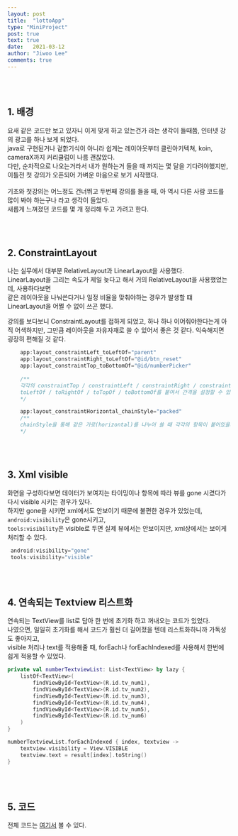 ```yaml
---
layout: post
title:  "lottoApp"
type: "MiniProject"
post: true
text: true
date:   2021-03-12
author: "Jiwoo Lee"
comments: true
---
```


<br><br>
## 1. 배경
요새 같은 코드만 보고 있자니 이게 맞게 하고 있는건가 라는 생각이 들때쯤, 인터넷 강의 광고를 하나 보게 되었다.  <br>
java로 구현된거나 겉핡기식이 아니라 쉽게는 레이아웃부터 클린아키텍쳐, koin, cameraX까지 커리큘럼이 나름 괜찮았다.<br>
다만, 순차적으로 나오는거라서 내가 원하는거 들을 때 까지는 몇 달을 기다려야했지만, 이틀전 첫 강의가 오픈되어 가벼운 마음으로 보기 시작했다.<br><br>
기초와 첫강의는 어느정도 건너뛰고 두번째 강의를 들을 때, 아 역시 다른 사람 코드를 많이 봐야 하는구나 라고 생각이 들었다.<br>
새롭게 느껴졌던 코드를 몇 개 정리해 두고 가려고 한다.

<br><br>

## 2. ConstraintLayout
나는 실무에서 대부분 RelativeLayout과 LinearLayout을 사용했다.<br>
LinearLayout을 그리는 속도가 제일 늦다고 해서 거의 RelativeLayout을 사용했었는데, 사용하다보면 <br>
같은 레이아웃을 나눠쓴다거나 일정 비율을 맞춰야하는 경우가 발생할 떄 LinearLayout을 어쩔 수 없이 쓰곤 했다.<br>

강의를 보다보니 ConstraintLayout를 접하게 되었고, 하나 하나 이어줘야한다는게 아직 어색하지만, 그만큼 레이아웃을 자유자재로 쓸 수 있어서 좋은 것 같다. 익숙해지면 굉장히 편해질 것 같다.<br>

``` kotlin
    app:layout_constraintLeft_toLeftOf="parent"
    app:layout_constraintRight_toLeftOf="@id/btn_reset"
    app:layout_constraintTop_toBottomOf="@id/numberPicker"
    
    /**
    각각의 constraintTop / constraintLeft / constraintRight / constraintBottom에 추가로,
    toLeftOf / toRightOf / toTopOf / toBottomOf를 붙여서 간격을 설정할 수 있다.
    */
```
``` kotlin
    app:layout_constraintHorizontal_chainStyle="packed"
    /**
    chainStyle을 통해 같은 가로(horizontal)를 나누어 쓸 때 각각의 항목이 붙어있을지 멀리 떨어져 있을지 선택할 수 있다.
    */
```

<br><br>
## 3. Xml visible
화면을 구성하다보면 데이터가 보여지는 타이밍이나 항목에 따라 뷰를 gone 시켰다가 다시 visible 시키는 경우가 있다.<br>
하지만 gone을 시키면 xml에서도 안보이기 때문에 불편한 경우가 있었는데, `android:visibility`은 gone시키고,<br> `tools:visibility`은 visible로 두면 실제 뷰에서는 안보이지만, xml상에서는 보이게 처리할 수 있다.

```kotlin
 android:visibility="gone"
 tools:visibility="visible" 
```
<br><br>
## 4. 연속되는 Textview 리스트화
연속되는 TextView를 list로 담아 한 번에 초기화 하고 꺼내오는 코드가 있었다.<br>
나였으면, 일일히 초기화를 해서 코드가 훨씬 더 길어졌을 텐데 리스트화하니까 가독성도 좋아지고, <br>
visible 처리나 text를 적용해줄 때, forEach나 forEachIndexed를 사용해서 한번에 쉽게 적용할 수 있었다. 


```kotlin
private val numberTextviewList: List<TextView> by lazy {
    listOf<TextView>(
        findViewById<TextView>(R.id.tv_num1),
        findViewById<TextView>(R.id.tv_num2),
        findViewById<TextView>(R.id.tv_num3),
        findViewById<TextView>(R.id.tv_num4),
        findViewById<TextView>(R.id.tv_num5),
        findViewById<TextView>(R.id.tv_num6)
    )
}
```

```kotlin
numberTextviewList.forEachIndexed { index, textview ->
    textview.visibility = View.VISIBLE
    textview.text = result[index].toString()
}
```

<br><br>
## 5. 코드
전체 코드는 [여기서](https://github.com/jwl-97/Android_lottoApp) 볼 수 있다.
<br><br>
